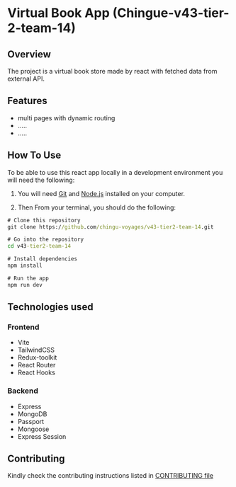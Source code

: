 # Virtual Book App (Chingue-v43-tier-2-team-14)

## Overview

The project is a virtual book store made by react with fetched data from external API.

## Features

- multi pages with dynamic routing
- .....
- .....

## How To Use

To be able to use this react app locally in a development environment you will need the following:

1. You will need [Git](https://git-scm.com) and [Node.js](https://nodejs.org/en/download/) installed on your computer.

2. Then From your terminal, you should do the following:

```cmd
# Clone this repository
git clone https://github.com/chingu-voyages/v43-tier2-team-14.git

# Go into the repository
cd v43-tier2-team-14

# Install dependencies
npm install

# Run the app
npm run dev
```

## Technologies used
### Frontend
- Vite
- TailwindCSS
- Redux-toolkit
- React Router
- React Hooks

### Backend
- Express
- MongoDB
- Passport
- Mongoose
- Express Session

## Contributing

Kindly check the contributing instructions listed in
[CONTRIBUTING file](https://github.com/chingu-voyages/v43-tier2-team-14/blob/main/CONTRIBUTING.md)
